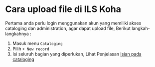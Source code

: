 # Cara upload file di ILS Koha

Pertama anda perlu login menggunakan akun yang memiliki akses cataloging dan administration, agar dapat upload file, Berikut langkah-langkahnya :

1. Masuk menu `Cataloging`
2. Pilih `+ New record`
3. Isi seluruh bagian yang diperlukan, Lihat Penjelasan [Isian pada cataloging](RequiredField.md)